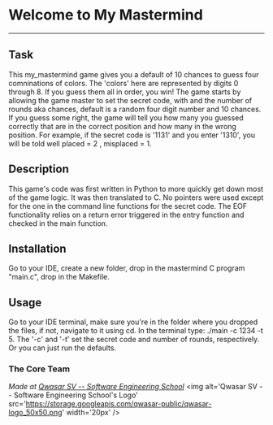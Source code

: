 # Welcome to My Mastermind
***

## Task
This my_mastermind game gives you a default of 10 chances to guess four comninations of colors. The 'colors' here 
are represented by digits 0 through 8. If you guess them all in order, you win!  The game starts by allowing 
the game master to set the secret code, with and the number of rounds aka chances, default is a random four digit number
and 10 chances. If you guess some right, the game will tell you how many you guessed correctly that are in the correct 
position and how many in the wrong position. For example, if the secret code is '1131' and you enter '1310', 
you will be told well placed = 2 , misplaced = 1.

## Description
This game's code was first written in Python to more quickly get down most of the game logic. It was then 
translated to C.  No pointers were used except for the one in the command line functions for the secret code.
The EOF functionality relies on a return error triggered in the entry function and checked in the main function. 

## Installation
Go to your IDE, create a new folder, drop in the mastermind C program "main.c", drop in the Makefile.  

## Usage
Go to your IDE terminal, make sure you're in the folder where you dropped the files, if not, navigate to it using
cd.  In the terminal type: ./main -c 1234 -t 5. The '-c' and '-t' set the secret code and number of rounds, respectively.
Or you can just run the defaults.   

### The Core Team


<span><i>Made at <a href='https://qwasar.io'>Qwasar SV -- Software Engineering School</a></i></span>
<span><img alt='Qwasar SV -- Software Engineering School's Logo' src='https://storage.googleapis.com/qwasar-public/qwasar-logo_50x50.png' width='20px' /></span>
